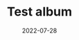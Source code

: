 ---
layout: portfolio
categories:
- photoalbum
date: 2022-07-28
location: >-
    Seattle, WA
title: >-
    Test album
description: >-
    Some description here and there.
equipment: >-
    an Apple iPhone 11 Pro
image: 20220521_002911429_iOS.jpg
---